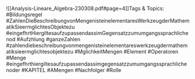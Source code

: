 
![[Analysis-Lineare_Algebra-230308.pdf#page=4]]Tags & Topics:
   #Bildungsregel
   #ZahlenDieBeschreibungvonMengenisteinelementaresWerkzeugderMathematikSieermglichtesObjektezu
   #eingefhrtHiergiltesaufzupassendassimGegensatzzumumgangssprachlichenod
   #Aufzhlung
   #ganzeZahlen
   #zahlendiebeschreibungvonmengenisteinelementareswerkzeugdermathematiksieermglichtesobjektezu
   #MglichkeitMengen
   #Element
   #Operatoren
   #Menge
   #eingefhrthiergiltesaufzupassendassimgegensatzzumumgangssprachlichenoder
   #KAPITEL
   #AMengen
   #Nachfolger
   #Rolle